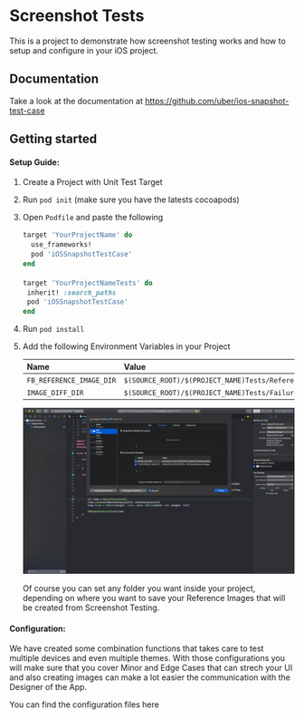 # Screenshot Tests

This is a project to demonstrate how screenshot testing works and how to setup and configure in your iOS project.

## Documentation
Take a look at the documentation at https://github.com/uber/ios-snapshot-test-case

## Getting started

#### Setup Guide:

1. Create a Project with Unit Test Target
2. Run `pod init` (make sure you have the latests cocoapods)
3. Open `Podfile` and paste the following

     ```ruby
     target 'YourProjectName' do
       use_frameworks!
       pod 'iOSSnapshotTestCase'
     end
     
    target 'YourProjectNameTests' do
      inherit! :search_paths
      pod 'iOSSnapshotTestCase'
    end
     ```
4. Run `pod install`
5. Add the following Environment Variables in your Project

    |Name|Value|
    |:---|:----|
    |`FB_REFERENCE_IMAGE_DIR`|`$(SOURCE_ROOT)/$(PROJECT_NAME)Tests/ReferenceImages`|
    |`IMAGE_DIFF_DIR`|`$(SOURCE_ROOT)/$(PROJECT_NAME)Tests/FailureDiffs`|
    
    ![](ENVIRONMETAL_VARIABLES.png)

    Of course you can set any folder you want inside your project, depending on where you want to save your Reference Images       that will be created from Screenshot Testing.


#### Configuration:

We have created some combination functions that takes care to test multiple devices and even multiple themes.
With those configurations you will make sure that you cover Minor and Edge Cases that can strech your UI and also
creating images can make a lot easier the communication with the Designer of the App.

You can find the configuration files here
